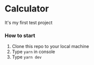 # Calculator

It's my first test project

### How to start

1. Clone this repo to your local machine
2. Type `yarn` in console
3. Type `yarn dev`
